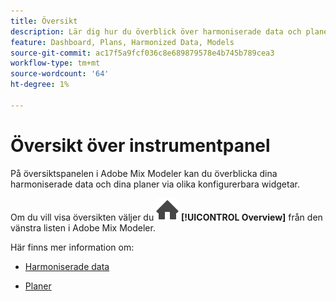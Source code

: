 ```yaml
---
title: Översikt
description: Lär dig hur du överblick över harmoniserade data och planer i Adobe Mix-modelleraren.
feature: Dashboard, Plans, Harmonized Data, Models
source-git-commit: ac17f5a9fcf036c8e689879578e4b745b789cea3
workflow-type: tm+mt
source-wordcount: '64'
ht-degree: 1%

---
```



# Översikt över instrumentpanel


På översiktspanelen i Adobe Mix Modeler kan du överblicka dina harmoniserade data och dina planer via olika konfigurerbara widgetar.

Om du vill visa översikten väljer du ![Startsida](../assets/icons/Home.svg) **[!UICONTROL Overview]** från den vänstra listen i Adobe Mix Modeler.

Här finns mer information om:

* [Harmoniserade data](harmonized-data.md)

* [Planer](plans.md)


